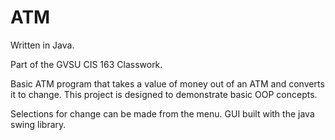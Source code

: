 # ATM
Written in Java.

Part of the GVSU CIS 163 Classwork.

Basic ATM program that takes a value of money out of an ATM and converts it to change. This project is designed to demonstrate basic OOP concepts.

Selections for change can be made from the menu. GUI built with the java swing library.
